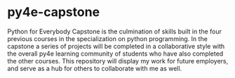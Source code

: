 # py4e-capstone
Python for Everybody Capstone is the culmination of skills built in the four previous courses in the specialization on python programming. In the capstone a series of projects will be completed in a collaborative style with the overall py4e learning community of students who have also completed the other courses. This repository will display my work for future employers, and serve as a hub for others to collaborate with me as well.
